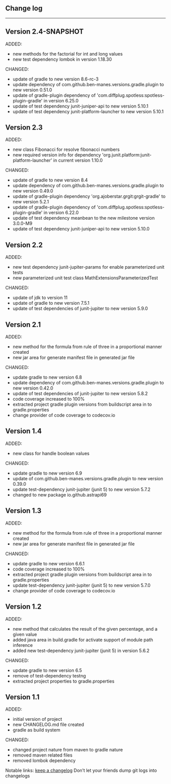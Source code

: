 ## Change log
----------------------

Version 2.4-SNAPSHOT
-------------

ADDED:

- new methods for the factorial for int and long values
- new test dependency lombok in version 1.18.30

CHANGED:

- update of gradle to new version 8.6-rc-3
- update dependency of com.github.ben-manes.versions.gradle.plugin to new version 0.51.0
- update of gradle-plugin dependency of 'com.diffplug.spotless:spotless-plugin-gradle' in version 6.25.0
- update of test dependency junit-juniper-api to new version 5.10.1
- update of test dependency junit-platform-launcher to new version 5.10.1

Version 2.3
-------------

ADDED:

- new class Fibonacci for resolve fibonacci numbers
- new required version info for dependency 'org.junit.platform:junit-platform-launcher' in current version 1.10.0

CHANGED:

- update of gradle to new version 8.4
- update dependency of com.github.ben-manes.versions.gradle.plugin to new version 0.49.0
- update of gradle-plugin dependency 'org.ajoberstar.grgit:grgit-gradle' to new version 5.2.1
- update of gradle-plugin dependency of 'com.diffplug.spotless:spotless-plugin-gradle' in version 6.22.0
- update of test dependency meanbean to the new milestone version 3.0.0-M9
- update of test dependency junit-juniper-api to new version 5.10.0

Version 2.2
-------------

ADDED:

- new test dependency junit-jupiter-params for enable parameterized unit tests
- new parameterized unit test class MathExtensionsParameterizedTest

CHANGED:

- update of jdk to version 11
- update of gradle to new version 7.5.1
- update of test dependencies of junit-jupiter to new version 5.9.0

Version 2.1
-------------

ADDED:

- new method for the formula from rule of three in a proportional manner created
- new jar area for generate manifest file in generated jar file

CHANGED:

- update gradle to new version 6.8
- update dependency of com.github.ben-manes.versions.gradle.plugin to new version 0.42.0
- update of test dependencies of junit-jupiter to new version 5.8.2
- code coverage increased to 100%
- extracted project gradle plugin versions from buildscript area in to gradle.properties
- change provider of code coverage to codecov.io

Version 1.4
-------------

ADDED:

- new class for handle boolean values

CHANGED:

- update gradle to new version 6.9
- update of com.github.ben-manes.versions.gradle.plugin to new version 0.39.0
- update test-dependency junit-jupiter (junit 5) to new version 5.7.2
- changed to new package io.github.astrapi69

Version 1.3
-------------

ADDED:

- new method for the formula from rule of three in a proportional manner created
- new jar area for generate manifest file in generated jar file

CHANGED:

- update gradle to new version 6.6.1
- code coverage increased to 100%
- extracted project gradle plugin versions from buildscript area in to gradle.properties
- update test-dependency junit-jupiter (junit 5) to new version 5.7.0
- change provider of code coverage to codecov.io

Version 1.2
-------------

ADDED:

- new method that calculates the result of the given percentage, and a given value
- added java area in build.gradle for activate support of module path inference
- added new test-dependency junit-jupiter (junit 5) in version 5.6.2

CHANGED:

- update gradle to new version 6.5
- remove of test-dependency testng
- extracted project properties to gradle.properties

Version 1.1
-------------

ADDED:

- initial version of project
- new CHANGELOG.md file created
- gradle as build system

CHANGED:

- changed project nature from maven to gradle nature
- removed maven related files
- removed lombok dependency

Notable links:
[keep a changelog](http://keepachangelog.com/en/1.0.0/) Don’t let your friends dump git logs into
changelogs
